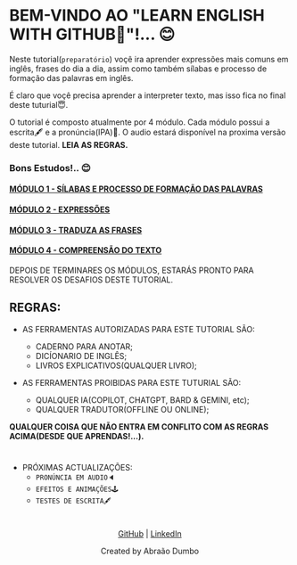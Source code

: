 # **BEM-VINDO AO "LEARN ENGLISH WITH GITHUB🤖"!...** 😊

Neste tutorial(`preparatório`) voçê ira aprender expressões mais comuns em inglês, frases do dia a dia, assim como também sílabas e processo de formação das palavras em inglês.

É claro que voçê precisa aprender a interpreter texto, mas isso fica no final deste tuturial😇.

O tutorial é composto atualmente por 4 módulo. Cada módulo possui a escrita🖋️ e a pronúncia(IPA)👄. O audio estará disponível na proxima versão deste tutorial. **LEIA AS REGRAS.**

### **Bons Estudos!..** 😊

#### [MÓDULO 1 - SÍLABAS E PROCESSO DE FORMAÇÃO DAS PALAVRAS](./doc/MODULE1.md)
#### [MÓDULO 2 - EXPRESSÕES](./doc/MODULE1.md)
#### [MÓDULO 3 - TRADUZA AS FRASES](./doc/MODULE1.md)
#### [MÓDULO 4 - COMPREENSÃO DO TEXTO](./doc/MODULE1.md)

DEPOIS DE TERMINARES OS MÓDULOS, ESTARÁS PRONTO PARA RESOLVER OS DESAFIOS DESTE TUTORIAL.

## REGRAS:
* AS FERRAMENTAS AUTORIZADAS PARA ESTE TUTORIAL SÃO:
    + CADERNO PARA ANOTAR;
    + DICÍONARIO DE INGLÊS;
    + LIVROS EXPLICATIVOS(QUALQUER LIVRO);
    
* AS FERRAMENTAS PROIBIDAS PARA ESTE TUTURIAL SÃO:
    + QUALQUER IA(COPILOT, CHATGPT, BARD & GEMINI, etc);
    + QUALQUER TRADUTOR(OFFLINE OU ONLINE);

**QUALQUER COISA QUE NÃO ENTRA EM CONFLITO COM AS REGRAS ACIMA(DESDE QUE APRENDAS!...).**

#

* PRÓXIMAS ACTUALIZAÇÕES:
    + `PRONÚNCIA EM AUDIO🔈`
    + `EFEITOS E ANIMAÇÕES🕹️`
    + `TESTES DE ESCRITA🖋️`

#  

<p style="text-align: center">
    <a href="https://github.com/dalton-222" target="_blank">GitHub</a> |
    <a href="https://linkedin/in/abraaodumbo" target="_blank">LinkedIn</a>
</p>

<p style="text-align: center">
    Created by Abraão Dumbo
</p>